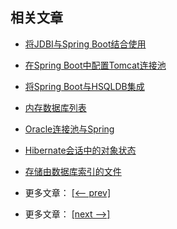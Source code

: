 ## 相关文章

- [将JDBI与Spring Boot结合使用](docs/将JDBI与SpringBoot结合使用.md)
- [在Spring Boot中配置Tomcat连接池](docs/在SpringBoot中配置Tomcat连接池.md)
- [将Spring Boot与HSQLDB集成](docs/将SpringBoot与HSQLDB集成.md)
- [内存数据库列表](docs/内存数据库列表.md)
- [Oracle连接池与Spring](docs/Oracle连接池与Spring.md)
- [Hibernate会话中的对象状态](docs/Hibernate会话中的对象状态.md)
- [存储由数据库索引的文件](docs/存储由数据库索引的文件.md)

- 更多文章： [[<-- prev]](../spring-boot-persistence-1/README.md)
- 更多文章： [[next -->]](../spring-boot-persistence-3/README.md)
